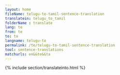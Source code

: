 ```yaml
---
layout: home
fileName: telugu-to-tamil-sentence-translation
translatein: telugu_to_tamil
folderName : translate
lang: te
from: te
to: ta
langname: telugu-to
permalink: /te/telugu-to-tamil-sentence-translation
tool: sentence-translations
matchurls: en&&te&&ta
---
```

{% include section/translateinto.html %}
